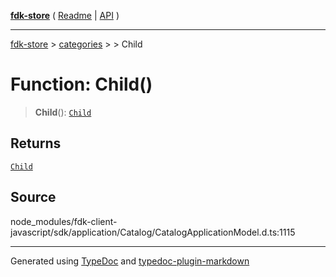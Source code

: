[**fdk-store**](../../../README.md) ( [Readme](../../../README.md) \| [API](../../../API.md) )

---

[fdk-store](../../../API.md) > [categories](../../README.md) > [<internal>](../README.md) > Child

# Function: Child()

> **Child**(): [`Child`](../type-aliases/type-alias.Child.md)

## Returns

[`Child`](../type-aliases/type-alias.Child.md)

## Source

node_modules/fdk-client-javascript/sdk/application/Catalog/CatalogApplicationModel.d.ts:1115

---

Generated using [TypeDoc](https://typedoc.org/) and [typedoc-plugin-markdown](https://www.npmjs.com/package/typedoc-plugin-markdown)
